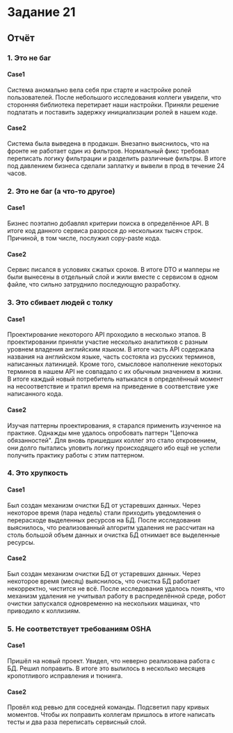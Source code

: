 # Задание 21

## Отчёт

### 1. Это не баг

#### Case1

Система аномально вела себя при старте и настройке ролей пользователей. После небольшого исследования коллеги увидели,
что сторонняя библиотека перетирает наши настройки. Приняли решение подлатать и поставить задержку инициализации ролей в
нашем коде.

#### Case2

Система была выведена в продакшн. Внезапно выяснилось, что на фронте не работает один из фильтров. Нормальный фикс
требовал переписать логику фильтрации и разделить различные фильтры. В итоге под давлением бизнеса сделали заплатку и
вывели в прод в течение 24 часов.

### 2. Это не баг (а что-то другое)

#### Case1

Бизнес поэтапно добавлял критерии поиска в определённое API. В итоге код данного сервиса разросся до нескольких тысяч
строк. Причиной, в том числе, послужил copy-paste кода.

#### Case2

Сервис писался в условиях сжатых сроков. В итоге DTO и мапперы не были вынесены в отдельный слой и жили вместе с
сервисом в одном файле, что сильно затруднило последующую разработку.

### 3. Это сбивает людей с толку

#### Case1

Проектирование некоторого API проходило в несколько этапов. В проектировании приняли участие несколько аналитиков с
разным уровнем владения английским языком. В итоге часть API содержала названия на английском языке, часть состояла из
русских терминов, написанных латиницей. Кроме того, смысловое наполнение некоторых терминов в нашем API не совпадало с
их обычным значением в жизни. В итоге каждый новый потребитель натыкался в определённый момент на несоответствие и
тратил время на приведение в соответствие уже написанного кода.

#### Case2

Изучая паттерны проектирования, я старался применить изученное на практике. Однажды мне удалось опробовать паттерн
"Цепочка обязанностей". Для вновь пришедших коллег это стало откровением, они долго пытались уловить логику
происходящего ибо ещё не успели получить практику работы с этим паттерном.

### 4. Это хрупкость

#### Case1

Был создан механизм очистки БД от устаревших данных. Через некоторое время (пара недель) стали приходить уведомления о
перерасходе выделенных ресурсов на БД. После исследования выяснилось, что реализованный алгоритм удаления не рассчитан
на столь большой объем данных и очистка БД отнимает все выделенные ресурсы.

#### Case2

Был создан механизм очистки БД от устаревших данных. Через некоторое время (месяц) выяснилось, что очистка БД работает
некорректно, чистится не всё. После исследования удалось понять, что механизм удаления не учитывал работу в
распределённой среде, робот очистки запускался одновременно на нескольких машинах, что приводило к коллизиям.

### 5. Не соответствует требованиям OSHA

#### Case1

Пришёл на новый проект. Увидел, что неверно реализована работа с БД. Решил поправить. В итоге это вылилось в несколько
месяцев кропотливого исправления и тюнинга.

#### Case2

Провёл код ревью для соседней команды. Подсветил пару кривых моментов. Чтобы их поправить коллегам пришлось в итоге
написать тесты и два раза переписать сервисный слой.
